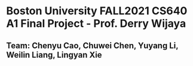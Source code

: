 # Boston University FALL2021 CS640 A1 Final Project - Prof. Derry Wijaya
## Team: Chenyu Cao, Chuwei Chen, Yuyang Li, Weilin Liang, Lingyan Xie

